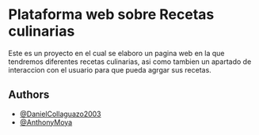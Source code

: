# Plataforma web sobre Recetas culinarias

Este es un proyecto en el cual se elaboro un pagina web en la que tendremos diferentes recetas culinarias, asi como tambien un apartado de interaccion con el usuario para que pueda agrgar sus recetas.

## Authors

- [@DanielCollaguazo2003](https://github.com/DanielCollaguazo2003)
- [@AnthonyMoya](https://github.com/Anthonazo)

